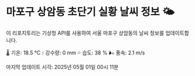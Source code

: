 
# 마포구 상암동 초단기 실황 날씨 정보 🌤️

이 리포지토리는 기상청 API를 사용하여 서울 마포구 상암동의 날씨 정보를 업데이트합니다. 

🌡️ 기온: 18.5 ℃
💧 강수량: 0 mm
💦 습도: 38 %
🌬️ 풍속: 2.1 m/s

마지막 업데이트 시각: 2025년 05월 01일 00시 11분    
